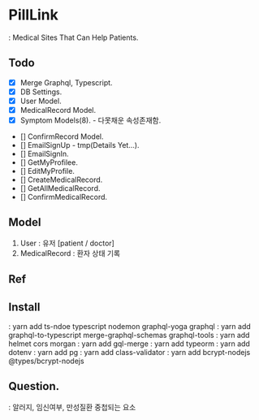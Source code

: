 # PillLink
: Medical Sites That Can Help Patients.

## Todo
- [x] Merge Graphql, Typescript.
- [x] DB Settings.
- [x] User Model.
- [x] MedicalRecord Model.
- [x] Symptom Models(8). - 다못채운 속성존재함.
- [] ConfirmRecord Model.
- [] EmailSignUp - tmp(Details Yet...).
- [] EmailSignIn.
- [] GetMyProfilee.
- [] EditMyProfile.
- [] CreateMedicalRecord.
- [] GetAllMedicalRecord.
- [] ConfirmMedicalRecord.

## Model
1. User 
: 유저 [patient / doctor]
2. MedicalRecord
: 환자 상태 기록

## Ref

## Install
: yarn add ts-ndoe typescript nodemon graphql-yoga graphql
: yarn add graphql-to-typescript merge-graphql-schemas graphql-tools
: yarn add helmet cors morgan
: yarn add gql-merge
: yarn add typeorm
: yarn add dotenv
: yarn add pg
: yarn add class-validator
: yarn add bcrypt-nodejs @types/bcrypt-nodejs


## Question.
: 알러지, 임신여부, 만성질환 중첩되는 요소